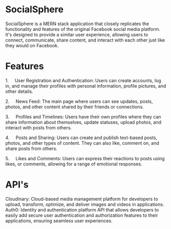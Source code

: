 # SocialSphere
SocialSphere is a MERN stack application that closely replicates the functionality and features of the original Facebook social media platform. It's designed to provide a similar user experience, allowing users to connect, communicate, share content, and interact with each other just like they would on Facebook.


# Features
1.     User Registration and Authentication: Users can create accounts, log in, and manage their profiles with personal information, profile pictures, and other details.

2.     News Feed: The main page where users can see updates, posts, photos, and other content shared by their friends or connections. 

3.     Profiles and Timelines: Users have their own profiles where they can share information about themselves, update statuses, upload photos, and interact with posts from others.

4.     Posts and Sharing: Users can create and publish text-based posts, photos, and other types of content. They can also like, comment on, and share posts from others.

5.     Likes and Comments: Users can express their reactions to posts using likes, or comments, allowing for a range of emotional responses.


# API's
Cloudinary: Cloud-based media management platform for developers to upload, transform, optimize, and deliver images and videos in applications.
Auth0: Identity and authentication platform API that allows developers to easily add secure user authentication and authorization features to their applications, ensuring seamless user experiences.

